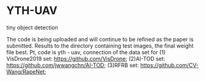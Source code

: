 # YTH-UAV
tiny object detection

The code is being uploaded and will continue to be refined as the paper is submitted.
Results to the directory containing test images, the final weight file best. Pt, code is yth - uav, connection of the data set for (1) VisDrone2019 set: https://github.com/VisDrone; (2)AI-TOD set: https://github.com/jwwangchn/AI-TOD; (3)RFRB set: https://github.com/CV-Wang/RapeNet;
